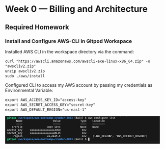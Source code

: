 # Week 0 — Billing and Architecture

## Required Homework

### Install and Configure AWS-CLI in Gitpod Workspace
Installed AWS CLI in the workspace directory via the command:
```
curl "https://awscli.amazonaws.com/awscli-exe-linux-x86_64.zip" -o "awscliv2.zip"
unzip awscliv2.zip
sudo ./aws/install
```

Configured CLI to access my AWS account by passing my credentials as Environmental Variable:
```
export AWS_ACCESS_KEY_ID="access-key"
export AWS_SECRET_ACCESS_KEY="secret-key"
export AWS_DEFAULT_REGION="us-east-1"
```

![Configured AWS_CLI](https://github.com/WinnerOlapade/aws-bootcamp-cruddur-2023/blob/main/journal/assets/configured%20AWS_CLI%20with%20credentials.png)

